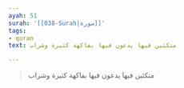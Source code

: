 ```yaml
---
ayah: 51
surah: '[[038-Surah|سورة]]'
tags:
- quran
text: متكئين فيها يدعون فيها بفاكهة كثيرة وشراب

---
```

> متكئين فيها يدعون فيها بفاكهة كثيرة وشراب
